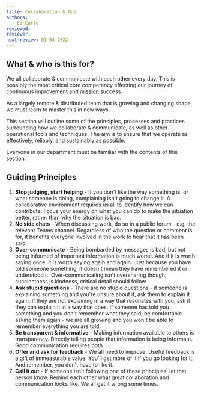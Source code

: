 ```yaml
---
title: Collaboration & Ops
authors: 
  - Ed Earle
reviewed: 
reviewer:
next-review: 01-04-2022
---
```


## What & who is this for?

We all collaborate & communicate with each other every day. This is possibly the most critical core competency effecting our journey of continuous improvement and [mission](/1.-Welcome/Mission) success. 

As a largely remote & distributed team that is growing and changing shape, we must learn to master this in new ways.

This section will outline some of the principles, processes and practices surrounding how we collaborate & communicate, as well as other operational tools and techniques. The aim is to ensure that we operate as effectively, reliably, and sustainably as possible.

Everyone in our department must be familiar with the contents of this section.


## Guiding Principles

1. **Stop judging, start helping** - If you don't like the way something is, or what someone is doing, complaining isn't going to change it. A collaborative environment requires us all to identify how we can contribute. Focus your energy on what you can do to make the situation better, rather than why the situation is bad.
1. **No side chats** - When discussing work, do so in a public forum - e.g. the relevant Teams channel. Regardless of who the question or comment is for, it benefits everyone involved in the work to hear that it has been said. 
1. **Over-communicate** - Being bombarded by messages is bad, but not being informed of important information is much worse. And if it is worth saying once, it is worth saying again and again. Just because you have told someone something, it doesn't mean they have remembered it or understood it. Over-communicating isn't oversharing though; succinctness is kindness, critical detail should follow.
1. **Ask stupid questions** - There are no stupid questions - if someone is explaining something and you're unsure about it, ask them to explain it again. If they are not explaining in a way that resonates with you, ask if they can explain it in a way that does. If someone has told you something and you don't remember what they said, be comfortable asking them again - we are all growing and you won't be able to remember everything you are told.
1. **Be transparent & informative** - Making information available to others is transparency. Directly telling people that information is being informant. Good communication requires both.
1. **Offer and ask for feedback** - We all need to improve. Useful feedback is a gift of immeasurable value. You'll get more of it if you go looking for it. And remember, you don't have to like it.
1. **Call it out** - If someone isn't following one of these principles, let that person know. Remind each other what great collaboration and communication looks like. We all get it wrong some times. 


